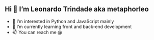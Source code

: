 ## Hi 👋 I’m Leonardo Trindade aka metaphorleo

- 👀 I’m interested in Python and JavaScript mainly
- 🌱 I’m currently learning front and back-end development
- 📫 You can reach me @ <a href="https://www.linkedin.com/in/leonardo-trindade-metaphorleo/"></a>

<!---
metaphorleo/metaphorleo is a ✨ special ✨ repository because its `README.md` (this file) appears on your GitHub profile.
You can click the Preview link to take a look at your changes.
--->
